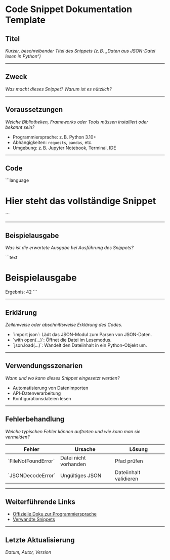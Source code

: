 # Code Snippet Dokumentation Template

## Titel
*Kurzer, beschreibender Titel des Snippets (z. B. „Daten aus JSON-Datei lesen in Python“)*

---

## Zweck
*Was macht dieses Snippet? Warum ist es nützlich?*

---

## Voraussetzungen
*Welche Bibliotheken, Frameworks oder Tools müssen installiert oder bekannt sein?*

- Programmiersprache: z. B. Python 3.10+
- Abhängigkeiten: `requests`, `pandas`, etc.
- Umgebung: z. B. Jupyter Notebook, Terminal, IDE

---

## Code

\`\`\`language
# Hier steht das vollständige Snippet
\`\`\`

---

## Beispielausgabe
*Was ist die erwartete Ausgabe bei Ausführung des Snippets?*

\`\`\`text
# Beispielausgabe
Ergebnis: 42
\`\`\`

---

## Erklärung
*Zeilenweise oder abschnittsweise Erklärung des Codes.*

- \`import json\`: Lädt das JSON-Modul zum Parsen von JSON-Daten.
- \`with open(...)\`: Öffnet die Datei im Lesemodus.
- \`json.load(...)\`: Wandelt den Dateiinhalt in ein Python-Objekt um.

---

## Verwendungsszenarien
*Wann und wo kann dieses Snippet eingesetzt werden?*

- Automatisierung von Datenimporten
- API-Datenverarbeitung
- Konfigurationsdateien lesen

---

## Fehlerbehandlung
*Welche typischen Fehler können auftreten und wie kann man sie vermeiden?*

| Fehler | Ursache | Lösung |
|--------|--------|--------|
| \`FileNotFoundError\` | Datei nicht vorhanden | Pfad prüfen |
| \`JSONDecodeError\` | Ungültiges JSON | Dateiinhalt validieren |

---

## Weiterführende Links
- [Offizielle Doku zur Programmiersprache](https://...)
- [Verwandte Snippets](#)

---

## Letzte Aktualisierung
*Datum, Autor, Version*
